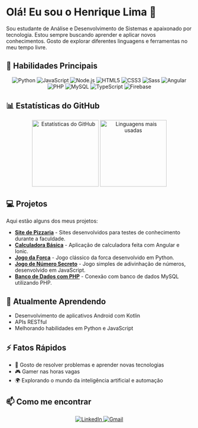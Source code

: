 # Olá! Eu sou o Henrique Lima 👋

Sou estudante de Análise e Desenvolvimento de Sistemas e apaixonado por tecnologia. Estou sempre buscando aprender e aplicar novos conhecimentos. Gosto de explorar diferentes linguagens e ferramentas no meu tempo livre.

## 🚀 Habilidades Principais

<p align="center">
  <img src="https://img.shields.io/badge/python-3776AB?style=for-the-badge&logo=python&logoColor=white" alt="Python"/>
  <img src="https://img.shields.io/badge/javascript-F7DF1E?style=for-the-badge&logo=javascript&logoColor=black" alt="JavaScript"/>
  <img src="https://img.shields.io/badge/node.js-339933?style=for-the-badge&logo=nodedotjs&logoColor=white" alt="Node.js"/>
  <img src="https://img.shields.io/badge/html5-E34F26?style=for-the-badge&logo=html5&logoColor=white" alt="HTML5"/>
  <img src="https://img.shields.io/badge/css3-1572B6?style=for-the-badge&logo=css3&logoColor=white" alt="CSS3"/>
  <img src="https://img.shields.io/badge/sass-CC6699?style=for-the-badge&logo=sass&logoColor=white" alt="Sass"/>
  <img src="https://img.shields.io/badge/angular-DD0031?style=for-the-badge&logo=angular&logoColor=white" alt="Angular"/>
  <img src="https://img.shields.io/badge/php-777BB4?style=for-the-badge&logo=php&logoColor=white" alt="PHP"/>
  <img src="https://img.shields.io/badge/mysql-4479A1?style=for-the-badge&logo=mysql&logoColor=white" alt="MySQL"/>
  <img src="https://img.shields.io/badge/typescript-007ACC?style=for-the-badge&logo=typescript&logoColor=white" alt="TypeScript"/>
  <img src="https://img.shields.io/badge/firebase-FFCA28?style=for-the-badge&logo=firebase&logoColor=black" alt="Firebase"/>
</p>

## 📊 Estatísticas do GitHub

<p align="center">
  <!-- Estatísticas -->
  <img height="180em" src="https://github-readme-stats.vercel.app/api?username=Lima-Pereira&show_icons=true&theme=radical&locale=pt-br" alt="Estatísticas do GitHub"/>
  <!-- Linguagens mais usadas -->
  <img height="180em" src="https://github-readme-stats.vercel.app/api/top-langs/?username=Lima-Pereira&layout=compact&theme=radical&locale=pt-br" alt="Linguagens mais usadas"/>
</p>

## 💻 Projetos

Aqui estão alguns dos meus projetos:

- **[Site de Pizzaria](https://github.com/Lima-Pereira/projeto-ADS)** - Sites desenvolvidos para testes de conhecimento durante a faculdade.
- **[Calculadora Básica](https://github.com/Lima-Pereira/calculadora-angular)** - Aplicação de calculadora feita com Angular e Ionic.
- **[Jogo da Forca](https://github.com/Lima-Pereira/gerador-de-senha)** - Jogo clássico da forca desenvolvido em Python.
- **[Jogo de Número Secreto](https://github.com/Lima-Pereira/logica-js/blob/main/logica/app.js)** - Jogo simples de adivinhação de números, desenvolvido em JavaScript.
- **[Banco de Dados com PHP](https://github.com/seu-usuario/conexao-mysql-php)** - Conexão com banco de dados MySQL utilizando PHP.

## 🌱 Atualmente Aprendendo

- Desenvolvimento de aplicativos Android com Kotlin
- APIs RESTful
- Melhorando habilidades em Python e JavaScript

## ⚡ Fatos Rápidos

- 🔧 Gosto de resolver problemas e aprender novas tecnologias
- 🎮 Gamer nas horas vagas
- 🌍 Explorando o mundo da inteligência artificial e automação

## 📫 Como me encontrar

<p align="center">
  <a href="https://www.linkedin.com/in/henrique-lima/">
    <img src="https://img.shields.io/badge/linkedin-0077B5?style=for-the-badge&logo=linkedin&logoColor=white" alt="LinkedIn"/>
  </a>
  <a href="mailto:lima.henriquepereira.henrique@gmail.com">
    <img src="https://img.shields.io/badge/gmail-EA4335?style=for-the-badge&logo=gmail&logoColor=white" alt="Gmail"/>
  </a>
</p>
